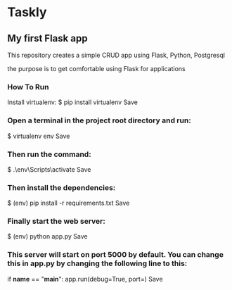 # Taskly

## My first Flask app

This repository creates a simple CRUD app using Flask, Python, Postgresql

the purpose is to get comfortable using Flask for applications


### How To Run
Install virtualenv:
$ pip install virtualenv
 Save
### Open a terminal in the project root directory and run:
$ virtualenv env
 Save
### Then run the command:
$ .\env\Scripts\activate
 Save
### Then install the dependencies:
$ (env) pip install -r requirements.txt
 Save
### Finally start the web server:
$ (env) python app.py
 Save
### This server will start on port 5000 by default. You can change this in app.py by changing the following line to this:

if __name__ == "__main__":
    app.run(debug=True, port=<desired port>)
 Save

